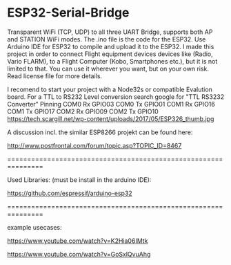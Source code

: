 # ESP32-Serial-Bridge

Transparent WiFi (TCP, UDP) to all three UART Bridge, supports both AP and STATION WiFi modes. The .ino file is the code for the ESP32. Use Arduino IDE for ESP32 to compile and upload it to the ESP32.
I made this project in order to connect Flight equipment devices devices like (Radio, Vario FLARM), to a Flight Computer (Kobo, Smartphones etc.),  but it is not limited to that. You can use it wherever you want, but on your own risk. Read license file for more details.

I recomend to start your project with a Node32s or compatible Evalution board. For a TTL to RS232 Level conversion search google for "TTL RS3232 Converter"
Pinning 
COM0 Rx   GPIO03
COM0 Tx   GPIO01
COM1 Rx   GPIO16
COM1 Tx   GPIO17
COM2 Rx   GPIO09
COM2 Tx   GPIO10
https://tech.scargill.net/wp-content/uploads/2017/05/ESP326_thumb.jpg

A discussion incl. the similar ESP8266 projekt can be found here:

http://www.postfrontal.com/forum/topic.asp?TOPIC_ID=8467

===============================================================

Used Libraries: (must be install in the arduino IDE):

https://github.com/espressif/arduino-esp32

===============================================================

example usecases:

https://www.youtube.com/watch?v=K2Hia06IMtk

https://www.youtube.com/watch?v=GoSxlQvuAhg
